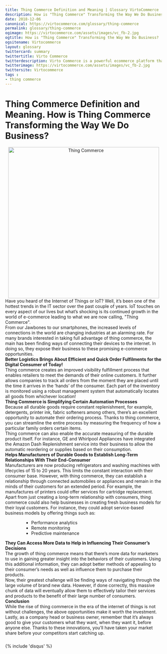 ```yaml
---
title: Thing Commerce Definition and Meaning | Glossary VirtoCommerce
description: How is "Thing Commerce" Transforming the Way We Do Business?
date: 2018-12-06
canonical: https://virtocommerce.com/glossary/thing-commerce
permalink: glossary/thing-commerce
ogimage: https://virtocommerce.com/assets/images/vc_fb-2.jpg
ogtitle: How is "Thing Commerce" Transforming the Way We Do Business?
ogsitename: Virtocommerce
layout: glossary
twittercard: summary
twittertitle: Virto Commerce
twitterdescription: Virto Commerce is a powerful ecommerce platform that includes everything you need to create an online store and sell online. Try it free with Free Community License
twitterimage: https://virtocommerce.com/assets/images/vc_fb-2.jpg
twittersite: Virtocommerce
tags :
- thing commerce
---
```

<div class="glosary" itemscope itemtype="http://schema.org/Article">
    <meta itemprop="author" content="Virtocommerce">
    <meta itemprop="datePublished" content="2018-12-06">
    <div itemprop="articleBody">
        <div class="responsive">
            <div itemprop="mainEntityOfPage">
                <h1 itemprop="headline" class="glosary-t">Thing Commerce Definition and Meaning. How is Thing Commerce Transforming the Way We Do Business?</h1>
            </div>
            <div class="glossary-article">
                <div style="text-align:center">
                    <img src="/assets/images/internet-of-things.jpg" title="Thing Commerce" height="485" width="485" />
                </div>
                <div class="text">
                    Have you heard of the Internet of Things or IoT? Well, it’s been one of the hottest trends in the IT sector over the past couple of years. IoT touches on every aspect of our lives but what’s shocking is its continued growth in the world of e-commerce leading to what we are now calling, "Thing Commerce".
                </div>
                <div class="text">
                    From our Jawbones to our smartphones, the increased levels of connections in the world are changing industries at an alarming rate. For many brands interested in taking full advantage of thing commerce, the main has been finding ways of connecting their devices to the internet. In doing so, they expose their business to these promising e-commerce opportunities.
                </div>
                <div class="text">
                    <strong>Better Logistics Brings About Efficient and Quick Order Fulfilments for the Digital Consumer of Today!</strong>
                </div>
                <div class="text">
                    Thing commerce creates an improved visibility fulfillment process that enables retailers to meet the demands of their online customers. It further allows companies to track all orders from the moment they are placed until the time it arrives in the ‘hands’ of the consumer. Each part of the inventory is monitored using a robust management system that automatically locates all goods from whichever location!
                </div>
                <div class="text">
                    <strong>Thing Commerce is Simplifying Certain Automation Processes</strong>
                </div>
                <div class="text">
                    Because all durable goods require constant replenishment, for example, detergents, printer ink, fabric softeners among others, there’s an excellent opportunity to automate their ordering process. Thanks to thing commerce, you can streamline the entire process by measuring the frequency of how a particular family orders certain items.
                </div>
                <div class="text">
                    Thing commerce can also enable the accurate measuring of the durable product itself. For instance, GE and Whirlpool Appliances have integrated the Amazon Dash Replenishment service into their business to allow the automatic reordering or supplies based on their consumption.
                </div>
                <div class="text">
                    <strong>Helps Manufacturers of Durable Goods to Establish Long-Term Relationships With Their End-Consumer</strong>
                </div>
                <div class="text">
                    Manufacturers are now producing refrigerators and washing machines with lifecycles of 15 to 20 years. This limits the constant interaction with their consumer base. However, with thing commerce, they can establish a relationship through connected automobiles or appliances and remain in the minds of their customers for an extended period. For example, the manufactures of printers could offer services for cartridge replacement.
                </div>
                <div class="text">
                    Apart from just creating a long-term relationship with consumers, thing commerce could also help businesses in creating fresh business models for their loyal customers. For instance, they could adopt service-based business models by offering things such as:
                </div>
                <ul class="text" style="margin-left: 60px">
                    <li>
                        <span>Performance analytics</span>
                    </li>
                    <li>
                        <span>Remote monitoring</span>
                    </li>
                    <li>
                        <span>Predictive maintenance</span>
                    </li>
                </ul>
                <div class="text">
                    <strong>They Can Access More Data to Help in Influencing Their Consumer’s Decisions</strong>
                </div>
                <div class="text">
                    The growth of thing commerce means that there’s more data for marketers to use in gaining greater insight into the behaviors of their customers. Using this additional information, they can adopt better methods of appealing to their consumer’s needs as well as influence them to purchase their products.
                </div>
                <div class="text">
                    Now, their greatest challenge will be finding ways of navigating through the large volume of brand new data. However, if done correctly, this massive chunk of data will eventually allow them to effectively tailor their services and products to the benefit of their large number of consumers.
                </div>
                <div class="text">
                    <strong>Conclusion</strong>
                </div>
                <div class="text" style="margin-bottom:25px">
                    While the rise of thing commerce in the era of the internet of things is not without challenges, the above opportunities make it worth the investment. Lastly, as a company head or business owner, remember that it’s always good to give your customers what they want, when they want it, before anyone else. Thanks to these innovations, you’ll have taken your market share before your competitors start catching up.
                </div>
                {% include 'disqus' %}
            </div>
        </div>
    </div>
</div>